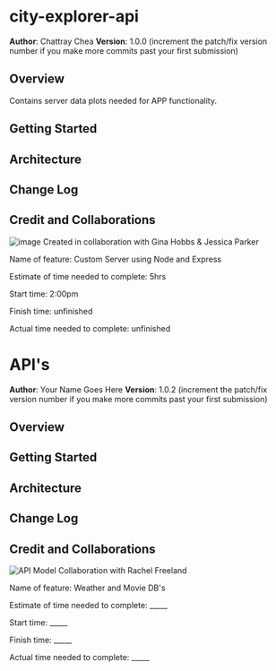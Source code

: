 
# city-explorer-api

**Author**: Chattray Chea
**Version**: 1.0.0 (increment the patch/fix version number if you make more commits past your first submission)

## Overview

Contains server data plots needed for APP functionality.

## Getting Started
<!-- What are the steps that a user must take in order to build this app on their own machine and get it running? -->

## Architecture
<!-- Provide a detailed description of the application design. What technologies (languages, libraries, etc) you're using, and any other relevant design information. -->

## Change Log
<!-- Use this area to document the iterative changes made to your application as each feature is successfully implemented. Use time stamps. Here's an example:

01-01-2001 4:59pm - Application now has a fully-functional express server, with a GET route for the location resource. -->

## Credit and Collaborations

![image](https://user-images.githubusercontent.com/84699682/126555901-ef4c5b9e-ad19-4f65-8d57-1a6fc332b6d6.png)
Created in collaboration with Gina Hobbs & Jessica Parker

Name of feature: Custom Server using Node and Express

Estimate of time needed to complete: 5hrs

Start time: 2:00pm

Finish time: unfinished

Actual time needed to complete: unfinished


# API's


**Author**: Your Name Goes Here
**Version**: 1.0.2 (increment the patch/fix version number if you make more commits past your first submission)

## Overview
<!-- Provide a high level overview of what this application is and why you are building it, beyond the fact that it's an assignment for this class. (i.e. What's your problem domain?) -->

## Getting Started
<!-- What are the steps that a user must take in order to build this app on their own machine and get it running? -->

## Architecture
<!-- Provide a detailed description of the application design. What technologies (languages, libraries, etc) you're using, and any other relevant design information. -->

## Change Log
<!-- Use this area to document the iterative changes made to your application as each feature is successfully implemented. Use time stamps. Here's an example:

01-01-2001 4:59pm - Application now has a fully-functional express server, with a GET route for the location resource. -->

## Credit and Collaborations
<!-- Give credit (and a link) to other people or resources that helped you build this application. -->
![API Model](https://user-images.githubusercontent.com/84699682/126561965-8e59178f-41f8-407c-8829-8df673a99096.JPG)
Collaboration with Rachel Freeland

Name of feature: Weather and Movie DB's

Estimate of time needed to complete: _____

Start time: _____

Finish time: _____

Actual time needed to complete: _____
